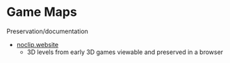 Game Maps
=========

Preservation/documentation


* [noclip.website](https://noclip.website/)
    * 3D levels from early 3D games viewable and preserved in a browser

